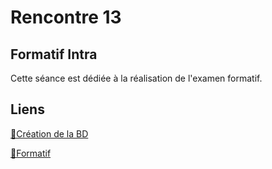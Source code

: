 # Rencontre 13

## Formatif Intra

Cette séance est dédiée à la réalisation de l'examen formatif. 

## Liens

[🔗Création de la BD](@site/static/exos/420-4D5_R13_Formatif_Intra_Create_Insert.sql)

[🔗Formatif](@site/static/exos/420-4D5_R13_Formatif_Intra.sql)

